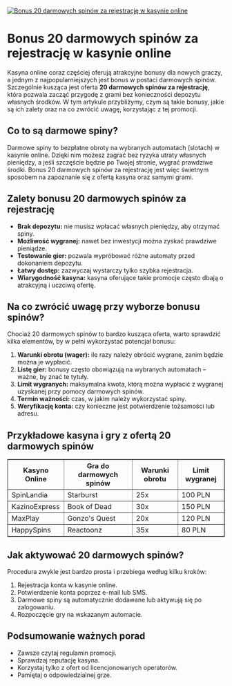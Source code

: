 [![Bonus 20 darmowych spinów za rejestrację w kasynie online](https://123-caf.pages.dev/gitsignup.png)](https://vrmoo.ru/Bt82HjjY)

<h1>Bonus 20 darmowych spinów za rejestrację w kasynie online</h1> <p>Kasyna online coraz częściej oferują atrakcyjne bonusy dla nowych graczy, a jednym z najpopularniejszych jest bonus w postaci darmowych spinów. Szczególnie kusząca jest oferta <strong>20 darmowych spinów za rejestrację</strong>, która pozwala zacząć przygodę z grami bez konieczności depozytu własnych środków. W tym artykule przybliżymy, czym są takie bonusy, jakie są ich zalety oraz na co zwrócić uwagę, korzystając z tej promocji.</p>  <h2>Co to są darmowe spiny?</h2> <p>Darmowe spiny to bezpłatne obroty na wybranych automatach (slotach) w kasynie online. Dzięki nim możesz zagrać bez ryzyka utraty własnych pieniędzy, a jeśli szczęście będzie po Twojej stronie, wygrać prawdziwe środki. Bonus 20 darmowych spinów za rejestrację jest więc świetnym sposobem na zapoznanie się z ofertą kasyna oraz samymi grami.</p>  <h2>Zalety bonusu 20 darmowych spinów za rejestrację</h2> <ul>   <li><strong>Brak depozytu:</strong> nie musisz wpłacać własnych pieniędzy, aby otrzymać spiny.</li>   <li><strong>Możliwość wygranej:</strong> nawet bez inwestycji można zyskać prawdziwe pieniądze.</li>   <li><strong>Testowanie gier:</strong> pozwala wypróbować różne automaty przed dokonaniem depozytu.</li>   <li><strong>Łatwy dostęp:</strong> zazwyczaj wystarczy tylko szybka rejestracja.</li>   <li><strong>Wiarygodność kasyna:</strong> kasyna oferujące takie promocje często dbają o atrakcyjną i uczciwą ofertę.</li> </ul>  <h2>Na co zwrócić uwagę przy wyborze bonusu spinów?</h2> <p>Chociaż 20 darmowych spinów to bardzo kusząca oferta, warto sprawdzić kilka elementów, by w pełni wykorzystać potencjał bonusu:</p> <ol>   <li><strong>Warunki obrotu (wager):</strong> ile razy należy obrócić wygrane, zanim będzie można je wypłacić.</li>   <li><strong>Listę gier:</strong> bonusy często obowiązują na wybranych automatach – ważne, by znać te tytuły.</li>   <li><strong>Limit wygranych:</strong> maksymalna kwota, którą można wypłacić z wygranej uzyskanej przy pomocy darmowych spinów.</li>   <li><strong>Termin ważności:</strong> czas, w jakim należy wykorzystać spiny.</li>   <li><strong>Weryfikację konta:</strong> czy konieczne jest potwierdzenie tożsamości lub adresu.</li> </ol>  <h2>Przykładowe kasyna i gry z ofertą 20 darmowych spinów</h2> <table border="1" cellspacing="0" cellpadding="5">   <thead>     <tr>       <th>Kasyno Online</th>       <th>Gra do darmowych spinów</th>       <th>Warunki obrotu</th>       <th>Limit wygranej</th>     </tr>   </thead>   <tbody>     <tr>       <td>SpinLandia</td>       <td>Starburst</td>       <td>25x</td>       <td>100 PLN</td>     </tr>     <tr>       <td>KazinoExpress</td>       <td>Book of Dead</td>       <td>30x</td>       <td>150 PLN</td>     </tr>     <tr>       <td>MaxPlay</td>       <td>Gonzo's Quest</td>       <td>20x</td>       <td>120 PLN</td>     </tr>     <tr>       <td>HappySpins</td>       <td>Reactoonz</td>       <td>35x</td>       <td>80 PLN</td>     </tr>   </tbody> </table>  <h2>Jak aktywować 20 darmowych spinów?</h2> <p>Procedura zwykle jest bardzo prosta i przebiega według kilku kroków:</p> <ol>   <li>Rejestracja konta w kasynie online.</li>   <li>Potwierdzenie konta poprzez e-mail lub SMS.</li>   <li>Darmowe spiny są automatycznie dodawane lub aktywują się po zalogowaniu.</li>   <li>Rozpoczęcie gry na wskazanym automacie.</li> </ol>  <h2>Podsumowanie ważnych porad</h2> <ul>   <li>Zawsze czytaj regulamin promocji.</li>   <li>Sprawdzaj reputację kasyna.</li>   <li>Korzystaj tylko z ofert od licencjonowanych operatorów.</li>   <li>Pamiętaj o odpowiedzialnej grze.</li> </ul>
